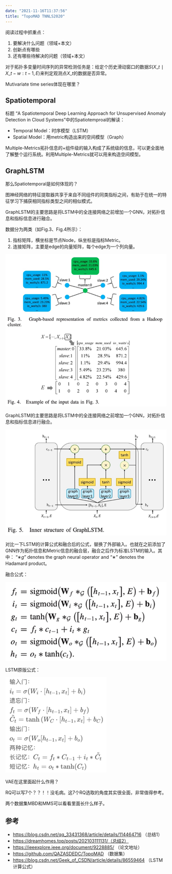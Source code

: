 ```yaml
---
date: "2021-11-16T11:37:56"
title: "TopoMAD TNNLS2020"
---
```


阅读过程中抓重点：

1. 要解决什么问题（领域+本文）
2. 创新点有哪些
3. 还有哪些待解决的问题（领域+本文）

对于拓扑多变量时间序列的异常检测任务是：给定个历史滑动窗口的数据$S(X\_t∣X\_{t−w:t−1},E)$来判定观测点$X\_t$的数据是否异常。

Mutivariate time series体现在哪里？

## Spatiotemporal

标题 “A Spatiotemporal Deep Learning Approach for Unsupervised Anomaly Detection in Cloud Systems”中的Spatiotemproal的解读：

- Temporal Model：时序模型（LSTM）
- Spatial Model：用metric构造出来的空间模型（Graph）

Multiple-Metrics拓扑信息的+组件级的输入构成了系统级的信息，可以更全面地了解整个运行系统。利用Multiple-Metrics就可以用来构造空间模型。

## GraphLSTM

那么Spatiotemporal是如何体现的？

图神经网络的特征提取器共享于来自不同组件的同类指标之间，有助于在统一的特征学习下捕获相同指标类型之间的相似模式。

GraphLSTM的主要思路是将LSTM中的全连接网络之前增加一个GNN，对拓扑信息和指标信息进行融合。

数据分为两类（如Fig.3、Fig.4所示）：

1. 指标矩阵，横坐标是节点Node，纵坐标是指标Metric。
2. 连接矩阵，主要是edge的向量矩阵，每个edge为一个列向量。

![image-20211117182841217](https://raw.githubusercontent.com/zecoo/imgs/master/uPic/image-20211117182841217.png)

GraphLSTM的主要思路是将LSTM中的全连接网络之前增加一个GNN，对拓扑信息和指标信息进行融合。

![image-20211117190631965](../../../docs/imgs/image-20211117190631965.png)

对比一下LSTM的计算公式和融合后的公式，替换了外部输入。也就在之前添加了GNN作为拓扑信息和Metric信息的融合层，融合之后作为标准LSTM的输入。其中： “$∗g$” denotes the graph neural operator and “$∗$” denotes the Hadamard product。

融合公式：

![image-20211117191108089](https://raw.githubusercontent.com/zecoo/imgs/master/uPic/image-20211117191108089.png)



LSTM原版公式：

<img src="../../../docs/imgs/image-20211117191727476.png" alt="image-20211117191727476" style="zoom: 50%;" />

VAE在这里面起什么作用？

RQ可以写7个？？！！没毛病。这7个RQ选取的角度其实很全面，非常值得参考。

两个数据集MBD和MMS可以看看里面长什么样子。



## 参考

- https://blog.csdn.net/qq_33431368/article/details/114464716 （总结1）
- https://dreamhomes.top/posts/202103111131/（总结2）
- https://ieeexplore.ieee.org/document/9228885/ （论文地址）
- https://github.com/QAZASDEDC/TopoMAD （数据集）
- https://blog.csdn.net/Geek_of_CSDN/article/details/86559464 （LSTM计算公式）